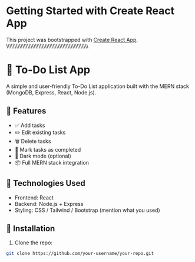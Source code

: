 # Getting Started with Create React App

This project was bootstrapped with [Create React App](https://github.com/facebook/create-react-app).
\\\\\\\\\\\\\\\\\\\\\\\\\\\\\\\\\\\\\\\\\\\\\\\\\\\\\\\\\\\\\\\\\\\\\\\\\\\\\\\\\\\\\\\\\\\\\\\\\\\\\
# 📝 To-Do List App

A simple and user-friendly To-Do List application built with the MERN stack (MongoDB, Express, React, Node.js).

## 🚀 Features

- ✅ Add tasks
- ✏️ Edit existing tasks
- 🗑️ Delete tasks
- 📌 Mark tasks as completed
- 🌙 Dark mode (optional)
- 📦 Full MERN stack integration

## 🔧 Technologies Used

- Frontend: React
- Backend: Node.js + Express
- Styling: CSS / Tailwind / Bootstrap (mention what you used)

## 📁 Installation

1. Clone the repo:

```bash
git clone https://github.com/your-username/your-repo.git

